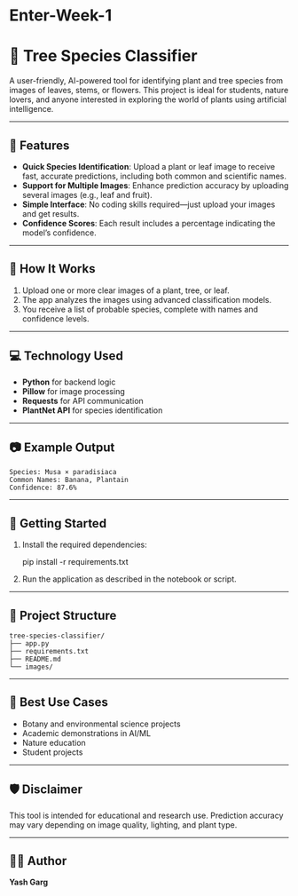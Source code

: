 # Enter-Week-1
# 🌳 Tree Species Classifier

A user-friendly, AI-powered tool for identifying plant and tree species from images of leaves, stems, or flowers. This project is ideal for students, nature lovers, and anyone interested in exploring the world of plants using artificial intelligence.

---

## 🚀 Features

- **Quick Species Identification**: Upload a plant or leaf image to receive fast, accurate predictions, including both common and scientific names.
- **Support for Multiple Images**: Enhance prediction accuracy by uploading several images (e.g., leaf and fruit).
- **Simple Interface**: No coding skills required—just upload your images and get results.
- **Confidence Scores**: Each result includes a percentage indicating the model’s confidence.

---

## 🌱 How It Works

1. Upload one or more clear images of a plant, tree, or leaf.
2. The app analyzes the images using advanced classification models.
3. You receive a list of probable species, complete with names and confidence levels.

---

## 💻 Technology Used

- **Python** for backend logic
- **Pillow** for image processing
- **Requests** for API communication
- **PlantNet API** for species identification

---

## 📷 Example Output

    Species: Musa × paradisiaca
    Common Names: Banana, Plantain
    Confidence: 87.6%

---

## 🧪 Getting Started

1. Install the required dependencies:

    pip install -r requirements.txt

2. Run the application as described in the notebook or script.

---

## 📁 Project Structure

    tree-species-classifier/
    ├── app.py
    ├── requirements.txt
    ├── README.md
    └── images/

---

## 🧠 Best Use Cases

- Botany and environmental science projects
- Academic demonstrations in AI/ML
- Nature education
- Student projects

---

## 🛡️ Disclaimer

This tool is intended for educational and research use. Prediction accuracy may vary depending on image quality, lighting, and plant type.

---

## 👨‍💻 Author

**Yash Garg**
